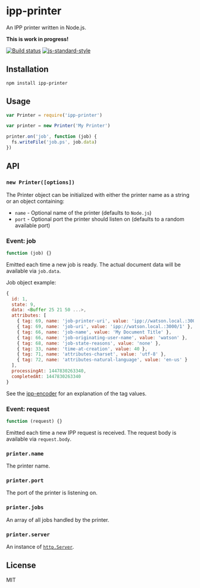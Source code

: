 # ipp-printer

An IPP printer written in Node.js.

**This is work in progress!**

[![Build status](https://travis-ci.org/watson/ipp-printer.svg?branch=master)](https://travis-ci.org/watson/ipp-printer)
[![js-standard-style](https://img.shields.io/badge/code%20style-standard-brightgreen.svg?style=flat)](https://github.com/feross/standard)

## Installation

```
npm install ipp-printer
```

## Usage

```js
var Printer = require('ipp-printer')

var printer = new Printer('My Printer')

printer.on('job', function (job) {
  fs.writeFile('job.ps', job.data)
})
```

## API

### `new Printer([options])`

The Printer object can be initialized with either the printer name as a
string or an object containing:

- `name` - Optional name of the printer (defaults to `Node.js`)
- `port` - Optional port the printer should listen on (defaults to a
  random available port)

### Event: job

```js
function (job) {}
```

Emitted each time a new job is ready. The actual document data will be
available via `job.data`.

Job object example:

```js
{
  id: 1,
  state: 9,
  data: <Buffer 25 21 50 ...>,
  attributes: [
    { tag: 69, name: 'job-printer-uri', value: 'ipp://watson.local.:3000/' },
    { tag: 69, name: 'job-uri', value: 'ipp://watson.local.:3000/1' },
    { tag: 66, name: 'job-name', value: 'My Document Title' },
    { tag: 66, name: 'job-originating-user-name', value: 'watson' },
    { tag: 68, name: 'job-state-reasons', value: 'none' },
    { tag: 33, name: 'time-at-creation', value: 40 },
    { tag: 71, name: 'attributes-charset', value: 'utf-8' },
    { tag: 72, name: 'attributes-natural-language', value: 'en-us' }
  ],
  processingAt: 1447830263340,
  completedAt: 1447830263340
}
```

See the [ipp-encoder](https://github.com/watson/ipp-encoder) for an
explanation of the tag values.

### Event: request

```js
function (request) {}
```

Emitted each time a new IPP request is received. The request body is
available via `request.body`.

### `printer.name`

The printer name.

### `printer.port`

The port of the printer is listening on.

### `printer.jobs`

An array of all jobs handled by the printer.

### `printer.server`

An instance of [`http.Server`](https://nodejs.org/api/http.html#http_class_http_server).

## License

MIT
